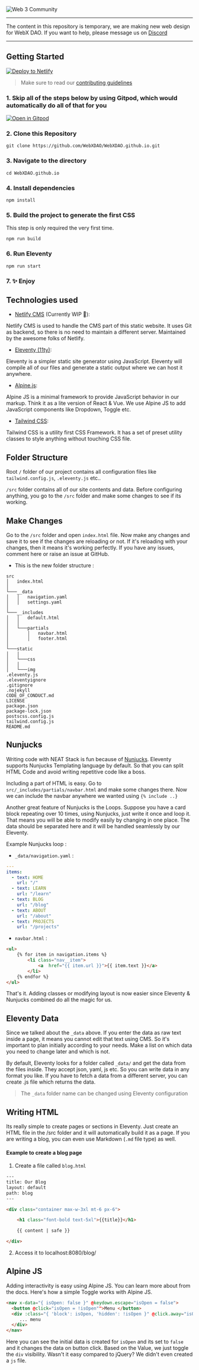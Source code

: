 <!-- markdownlint-disable-next-line -->
<img alt="Web 3 Community" src="https://i.imgur.com/xKOfGSM.png"/>

---

The content in this repository is temporary, we are making new web design for WebX DAO. If you want to help, please message us on [Discord](https://discord.gg/TSRwqx4K2v)

---

## Getting Started

<a href="https://app.netlify.com/start/deploy?repository=https://github.com/web3community/web3community.github.io&amp;stack=cms"><img src="https://www.netlify.com/img/deploy/button.svg" alt="Deploy to Netlify" /></a>

> Make sure to read our [contributing guidelines](https://github.com/WebXDAO/WebXDAO.github.io/blob/main/CONTRIBUTING.md)

### 1\. Skip all of the steps below by using Gitpod, which would automatically do all of that for you

[![Open in Gitpod](https://gitpod.io/button/open-in-gitpod.svg)](https://gitpod.io/#https://github.com/web3community/web3community.github.io)

### 2\. Clone this Repository

```
git clone https://github.com/WebXDAO/WebXDAO.github.io.git
```

### 3\. Navigate to the directory

```
cd WebXDAO.github.io
```

### 4\. Install dependencies

```
npm install
```

### 5\. Build the project to generate the first CSS

This step is only required the very first time.

```
npm run build
```

### 6\. Run Eleventy

```
npm run start
```

### 7\. ✨ Enjoy

## Technologies used

* [Netlify CMS](https://www.netlifycms.org/) (Currently WIP 🚧):

Netlify CMS is used to handle the CMS part of this static website. It uses Git as backend, so there is no need to maintain a different server. Maintained by the awesome folks of Netlify.

* [Eleventy (11ty)](https://github.com/11ty/eleventy):

Eleventy is a simpler static site generator using JavaScript. Eleventy will compile all of our files and generate a static output where we can host it anywhere.

* [Alpine.js](https://alpinejs.dev/):

Alpine JS is a minimal framework to provide JavaScript behavior in our markup. Think it as a lite version of React & Vue. We use Alpine JS to add JavaScript components like Dropdown, Toggle etc.

* [Tailwind CSS](https://tailwindcss.com/):

Tailwind CSS is a utility first CSS Framework. It has a set of preset utility classes to style anything without touching CSS file.
    
## Folder Structure

Root `/` folder of our project contains all configuration files like `tailwind.config.js`, `.eleventy.js` etc..

`/src` folder contains all of our site contents and data. Before configuring anything, you go to the `/src` folder and make some changes to see if its working.

## Make Changes

Go to the `/src` folder and open `index.html` file. Now make any changes and save it to see if the changes are reloading or not. If it's reloading with your changes, then it means it's working perfectly. If you have any issues, comment here or raise an issue at GitHub.

* This is the new folder structure :

```
src
│   index.html
│
└───__data
│   │   navigation.yaml
│   │   settings.yaml
│   
└───__includes
│   │   default.html
│   │
│   └───partials
│       │   navbar.html
│       │   footer.html
│
└───static
│   │  
│   └───css
│   │
│   └───img
.eleventy.js
.eleventyignore
.gitignore
.nojekyll
CODE_OF_CONDUCT.md
LICENSE
package.json
package-lock.json
postscss.config.js
tailwind.config.js
README.md
```

## Nunjucks

Writing code with NEAT Stack is fun because of [Nunjucks](https://mozilla.github.io/nunjucks/). Eleventy supports Nunjucks Templating language by default. So that you can split HTML Code and avoid writing repetitive code like a boss.

Including a part of HTML is easy. Go to `src/_includes/partials/navbar.html` and make some changes there. Now we can include the navbar anywhere we wanted using `{% include ..}`

Another great feature of Nunjucks is the Loops. Suppose you have a card block repeating over 10 times, using Nunjucks, just write it once and loop it. That means you will be able to modify easily by changing in one place. The data should be separated here and it will be handled seamlessly by our Eleventy.

Example Nunjucks loop :
* `_data/navigation.yaml` :
```yaml
---
items:
  - text: HOME
    url: "/"
  - text: LEARN
    url: "/learn"
  - text: BLOG
    url: "/blog"
  - text: ABOUT
    url: "/about"
  - text: PROJECTS
    url: "/projects"
```

* `navbar.html` :
```html
<ul>
    {% for item in navigation.items %}
        <li class="nav__item">
            <a  href="{{ item.url }}">{{ item.text }}</a>
        </li>
    {% endfor %}
</ul>
```

That's it. Adding classes or modifying layout is now easier since Eleventy & Nunjucks combined do all the magic for us.

## Eleventy Data

Since we talked about the `_data` above. If you enter the data as raw text inside a page, it means you cannot edit that text using CMS. So it's important to plan initially according to your needs. Make a list on which data you need to change later and which is not.

By default, Eleventy looks for a folder called `_data/` and get the data from the files inside. They accept json, yaml, js etc. So you can write data in any format you like. If you have to fetch a data from a different server, you can create .js file which returns the data.

> The `_data` folder name can be changed using Eleventy configuration

## Writing HTML

Its really simple to create pages or sections in Eleventy. Just create an HTML file in the /src folder and it will automatically build it as a page. If you are writing a blog, you can even use Markdown (`.md` file type) as well.

#### Example to create a blog page

1. Create a file called `blog.html`

```html
---
title: Our Blog
layout: default
path: blog
---

<div class="container max-w-3xl mt-6 px-6">

    <h1 class="font-bold text-5xl">{{title}}</h1>

    {{ content | safe }}

</div>
```

2. Access it to localhost:8080/blog/

## Alpine JS

Adding interactivity is easy using Alpine JS. You can learn more about from the docs. Here's how a simple Toggle works with Alpine JS.

```html
<nav x-data="{ isOpen: false }" @keydown.escape="isOpen = false">
  <button @click="isOpen = !isOpen"">Menu </button>
  <div :class="{ 'block': isOpen, 'hidden': !isOpen }" @click.away="isOpen = false" x-show.transition="true">
     ... menu
  </div>
</nav>
```

Here you can see the initial data is created for `isOpen` and its set to `false` and it changes the data on button click. Based on the Value, we just toggle the `div` visibility. Wasn't it easy compared to jQuery? We didn't even created a `js` file.
